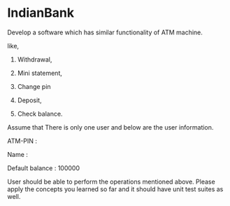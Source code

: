 # IndianBank
Develop a software which has similar functionality of ATM machine.

like,

1. Withdrawal,

2. Mini statement,

3. Change pin

4. Deposit,

5. Check balance.

Assume that There is only one user and below are the user information.

ATM-PIN : <any four digit number>

Name : <your name>

Default balance : 100000

User should be able to perform the operations mentioned above. Please apply the concepts you learned so far and it should have unit test suites as well. 
